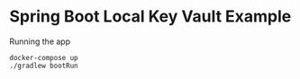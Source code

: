# Spring Boot Local Key Vault Example

Running the app
```shell
docker-compose up
./gradlew bootRun
```
